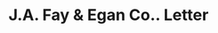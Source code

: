---
doi: 10.7916/D8960VNR
date_other: '1922'
date_other_textual: '1922'
form: correspondence
genre:
- Letters (correspondence)
name:
- J.A. Fay & Egan Co.
object_in_context_url: https://biggert.cul.columbia.edu/items/view/ave_biggert_01261
subject_hierarchical_geographic:
- Cincinnati, Ohio, United States
subject_name:
- J.A. Fay & Egan Co.
title: J.A. Fay & Egan Co.. Letter
sort_title: J.A. Fay & Egan Co.. Letter
call_number: ave_biggert_01261
coordinates:
- 39.1,-84.51666666666667
pid: ave_biggert_01261
identifiers: ave_biggert_01261
permalink: /biggert/ave_biggert_01261/
layout: iiif-image-page
---